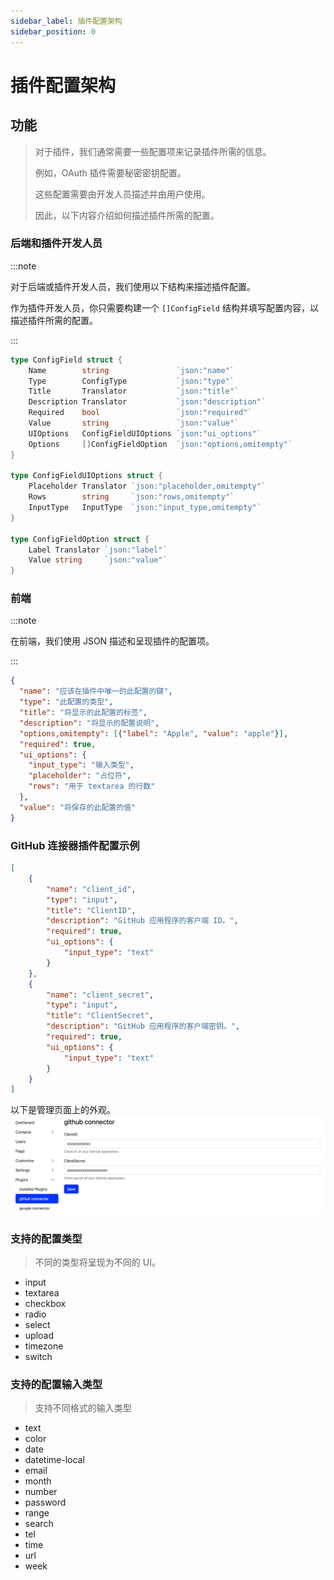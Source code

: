 ```yaml
---
sidebar_label: 插件配置架构
sidebar_position: 0
---
```


# 插件配置架构

## 功能
>
> 对于插件，我们通常需要一些配置项来记录插件所需的信息。
>
> 例如，OAuth 插件需要秘密密钥配置。
>
> 这些配置需要由开发人员描述并由用户使用。
>
> 因此，以下内容介绍如何描述插件所需的配置。

### 后端和插件开发人员

:::note

对于后端或插件开发人员，我们使用以下结构来描述插件配置。

作为插件开发人员，你只需要构建一个 `[]ConfigField` 结构并填写配置内容，以描述插件所需的配置。

:::

```go
type ConfigField struct {
    Name        string               `json:"name"`
    Type        ConfigType           `json:"type"`
    Title       Translator           `json:"title"`
    Description Translator           `json:"description"`
    Required    bool                 `json:"required"`
    Value       string               `json:"value"`
    UIOptions   ConfigFieldUIOptions `json:"ui_options"`
    Options     []ConfigFieldOption  `json:"options,omitempty"`
}

type ConfigFieldUIOptions struct {
    Placeholder Translator `json:"placeholder,omitempty"`
    Rows        string     `json:"rows,omitempty"`
    InputType   InputType  `json:"input_type,omitempty"`
}

type ConfigFieldOption struct {
    Label Translator `json:"label"`
    Value string     `json:"value"`
}
```

### 前端

:::note

在前端，我们使用 JSON 描述和呈现插件的配置项。

:::

```json
{
  "name": "应该在插件中唯一的此配置的键",
  "type": "此配置的类型",
  "title": "将显示的此配置的标签",
  "description": "将显示的配置说明",
  "options,omitempty": [{"label": "Apple", "value": "apple"}],
  "required": true,
  "ui_options": {
    "input_type": "输入类型",
    "placeholder": "占位符",
    "rows": "用于 textarea 的行数"
  },
  "value": "将保存的此配置的值"
}
```

### GitHub 连接器插件配置示例

```json
[
    {
        "name": "client_id",
        "type": "input",
        "title": "ClientID",
        "description": "GitHub 应用程序的客户端 ID。",
        "required": true,
        "ui_options": {
            "input_type": "text"
        }
    },
    {
        "name": "client_secret",
        "type": "input",
        "title": "ClientSecret",
        "description": "GitHub 应用程序的客户端密钥。",
        "required": true,
        "ui_options": {
            "input_type": "text"
        }
    }
]
```

以下是管理页面上的外观。
![plugin-github-connector-config](/img/docs/plugin-github-connector-config.png)

### 支持的配置类型
>
> 不同的类型将呈现为不同的 UI。

- input
- textarea
- checkbox
- radio
- select
- upload
- timezone
- switch

### 支持的配置输入类型
>
> 支持不同格式的输入类型

- text
- color
- date
- datetime-local
- email
- month
- number
- password
- range
- search
- tel
- time
- url
- week
